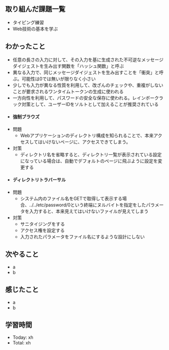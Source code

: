 ## 取り組んだ課題一覧
- タイピング練習
- Web技術の基本を学ぶ
## わかったこと
- 任意の長さの入力に対して、その入力を基に生成された不可逆なメッセージダイジェストを生み出す関数を「ハッシュ関数」と呼ぶ
- 異なる入力で、同じメッセージダイジェストを生み出すことを「衝突」と呼ぶ。可能性は0では無いが限りなく小さい
- 少しでも入力が異なる性質を利用して、改ざんのチェックや、重複がしないことが要求されるワンタイムトークンの生成に使われる
- 一方向性を利用して、パスワードの安全な保存に使われる。レインボークラック対策として、ユーザーIDをソルトとして加えることが推奨されている
- #### 強制ブラウズ
- 問題
  - Webアプリケーションのディレクトリ構成を知られることで、本来アクセスしてはいけないページに、アクセスできてしまう。
- 対策
  - ディレクトリ名を省略すると、ディレクトリ一覧が表示されている設定になっている場合は、自動でデフォルトのページに飛ぶように設定を変更する
- #### ディレクトリトラバーサル
- 問題
  - システム内のファイル名をGETで取得して表示する場合、../../etc/password/0という終端にヌルバイトを指定をしたパラメータを入力すると、本来見えてはいけないファイルが見えてしまう
- 対策
  - サニタイジングをする
  - アクセス権を設定する
  - 入力されたパラメータをファイル名にするような設計にしない
## 次やること
- a
- b
## 感じたこと
- a
- b
## 学習時間
- Today: xh
- Total: xh
